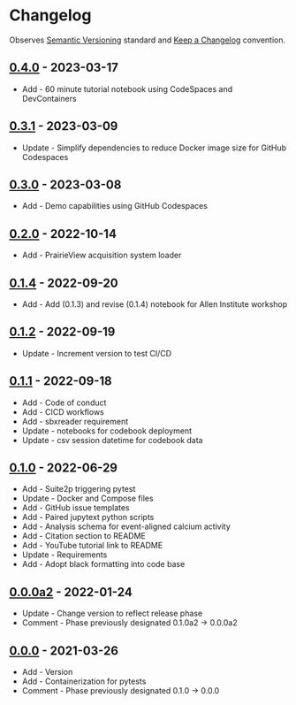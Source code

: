 # Changelog

Observes [Semantic Versioning](https://semver.org/spec/v2.0.0.html) standard and
[Keep a Changelog](https://keepachangelog.com/en/1.0.0/) convention.

## [0.4.0] - 2023-03-17

+ Add - 60 minute tutorial notebook using CodeSpaces and DevContainers

## [0.3.1] - 2023-03-09

+ Update - Simplify dependencies to reduce Docker image size for GitHub Codespaces

## [0.3.0] - 2023-03-08

+ Add - Demo capabilities using GitHub Codespaces

## [0.2.0] - 2022-10-14

+ Add - PrairieView acquisition system loader

## [0.1.4] - 2022-09-20

+ Add - Add (0.1.3) and revise (0.1.4) notebook for Allen Institute workshop

## [0.1.2] - 2022-09-19

+ Update - Increment version to test CI/CD

## [0.1.1] - 2022-09-18

+ Add - Code of conduct
+ Add - CICD workflows
+ Add - sbxreader requirement
+ Update - notebooks for codebook deployment
+ Update - csv session datetime for codebook data

## [0.1.0] - 2022-06-29

+ Add - Suite2p triggering pytest
+ Update - Docker and Compose files
+ Add - GitHub issue templates
+ Add - Paired jupytext python scripts
+ Add - Analysis schema for event-aligned calcium activity
+ Add - Citation section to README
+ Add - YouTube tutorial link to README
+ Update - Requirements
+ Add - Adopt black formatting into code base

## [0.0.0a2] - 2022-01-24

+ Update - Change version to reflect release phase
+ Comment - Phase previously designated 0.1.0a2 -> 0.0.0a2

## [0.0.0] - 2021-03-26

+ Add - Version
+ Add - Containerization for pytests
+ Comment - Phase previously designated 0.1.0 -> 0.0.0

[0.4.0]: https://github.com/datajoint/workflow-calcium-imaging/releases/tag/0.4.0
[0.3.1]: https://github.com/datajoint/workflow-calcium-imaging/releases/tag/0.3.1
[0.3.0]: https://github.com/datajoint/workflow-calcium-imaging/releases/tag/0.3.0
[0.2.0]: https://github.com/datajoint/workflow-calcium-imaging/releases/tag/0.2.0
[0.1.4]: https://github.com/datajoint/workflow-calcium-imaging/releases/tag/0.1.4
[0.1.2]: https://github.com/datajoint/workflow-calcium-imaging/releases/tag/0.1.2
[0.1.1]: https://github.com/datajoint/workflow-calcium-imaging/releases/tag/0.1.1
[0.1.0]: https://github.com/datajoint/workflow-calcium-imaging/releases/tag/0.1.0
[0.0.0a2]: https://github.com/datajoint/workflow-calcium-imaging/releases/tag/0.0.0a2
[0.0.0]: https://github.com/datajoint/workflow-calcium-imaging/releases/tag/0.0.0
